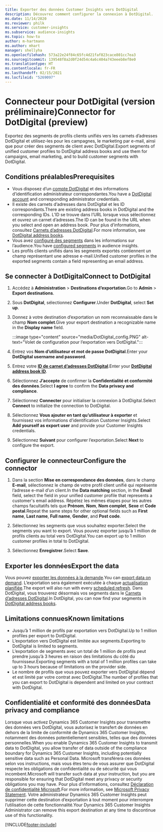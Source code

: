 ```yaml
---
title: Exporter des données Customer Insights vers DotDigital
description: Découvrez comment configurer la connexion à DotDigital.
ms.date: 11/14/2020
ms.reviewer: philk
ms.service: customer-insights
ms.subservice: audience-insights
ms.topic: how-to
author: m-hartmann
ms.author: mhart
manager: shellyha
ms.openlocfilehash: 573a22e24f84c65fc4d21faf823cace801cc7ea3
ms.sourcegitcommit: 139548f8a2d0f24d54c4a6c404a743eeeb8ef8e0
ms.translationtype: HT
ms.contentlocale: fr-FR
ms.lasthandoff: 02/15/2021
ms.locfileid: "5269097"
---
```

# <a name="connector-for-dotdigital-preview"></a><span data-ttu-id="48c48-103">Connecteur pour DotDigital (version préliminaire)</span><span class="sxs-lookup"><span data-stu-id="48c48-103">Connector for DotDigital (preview)</span></span>

<span data-ttu-id="48c48-104">Exportez des segments de profils clients unifiés vers les carnets d’adresses DotDigital et utilisez-les pour les campagnes, le marketing par e-mail, ainsi que pour créer des segments de client avec DotDigital.</span><span class="sxs-lookup"><span data-stu-id="48c48-104">Export segments of unified customer profiles to DotDigital address books and use them for campaigns, email marketing, and to build customer segments with DotDigital.</span></span> 

## <a name="prerequisites"></a><span data-ttu-id="48c48-105">Conditions préalables</span><span class="sxs-lookup"><span data-stu-id="48c48-105">Prerequisites</span></span>

-   <span data-ttu-id="48c48-106">Vous disposez d’un [compte DotDigital](https://dotdigital.com/) et des informations d’identification administrateur correspondantes.</span><span class="sxs-lookup"><span data-stu-id="48c48-106">You have a [DotDigital account](https://dotdigital.com/) and corresponding administrator credentials.</span></span>
-   <span data-ttu-id="48c48-107">Il existe des carnets d’adresses dans DotDigital et les ID correspondants.</span><span class="sxs-lookup"><span data-stu-id="48c48-107">There are existing address books in DotDigital and the corresponding IDs.</span></span> <span data-ttu-id="48c48-108">L’ID se trouve dans l’URL lorsque vous sélectionnez et ouvrez un carnet d’adresses.</span><span class="sxs-lookup"><span data-stu-id="48c48-108">The ID can be found in the URL when you select and open an address book.</span></span> <span data-ttu-id="48c48-109">Pour plus d’informations, consultez [Carnets d’adresses DotDigital](https://support.dotdigital.com/hc/articles/212211968-Creating-an-address-book).</span><span class="sxs-lookup"><span data-stu-id="48c48-109">For more information, see [DotDigital address books](https://support.dotdigital.com/hc/articles/212211968-Creating-an-address-book).</span></span>
-   <span data-ttu-id="48c48-110">Vous avez [configuré des segments](segments.md) dans les informations sur l’audience.</span><span class="sxs-lookup"><span data-stu-id="48c48-110">You have [configured segments](segments.md) in audience insights.</span></span>
-   <span data-ttu-id="48c48-111">Les profils clients unifiés dans les segments exportés contiennent un champ représentant une adresse e-mail.</span><span class="sxs-lookup"><span data-stu-id="48c48-111">Unified customer profiles in the exported segments contain a field representing an email address.</span></span>

## <a name="connect-to-dotdigital"></a><span data-ttu-id="48c48-112">Se connecter à DotDigital</span><span class="sxs-lookup"><span data-stu-id="48c48-112">Connect to DotDigital</span></span>

1. <span data-ttu-id="48c48-113">Accédez à **Administration** > **Destinations d’exportation**.</span><span class="sxs-lookup"><span data-stu-id="48c48-113">Go to **Admin** > **Export destinations**.</span></span>

1. <span data-ttu-id="48c48-114">Sous **DotDigital**, sélectionnez **Configurer**.</span><span class="sxs-lookup"><span data-stu-id="48c48-114">Under **DotDigital**, select **Set up**.</span></span>

1. <span data-ttu-id="48c48-115">Donnez à votre destination d’exportation un nom reconnaissable dans le champ **Nom complet**.</span><span class="sxs-lookup"><span data-stu-id="48c48-115">Give your export destination a recognizable name in the **Display name** field.</span></span>

   :::image type="content" source="media/DotDigital_config.PNG" alt-text="Volet de configuration pour l’exportation vers DotDigital.":::

1. <span data-ttu-id="48c48-117">Entrez vos **Nom d’utilisateur et mot de passe DotDigital**.</span><span class="sxs-lookup"><span data-stu-id="48c48-117">Enter your **DotDigital username and password**.</span></span>

1. <span data-ttu-id="48c48-118">Entrez votre **[ID de carnet d’adresses DotDigital](https://support.dotdigital.com/hc/articles/212211968-Creating-an-address-book)**.</span><span class="sxs-lookup"><span data-stu-id="48c48-118">Enter your **[DotDigital address book ID](https://support.dotdigital.com/hc/articles/212211968-Creating-an-address-book)**.</span></span>

1. <span data-ttu-id="48c48-119">Sélectionnez **J’accepte** de confirmer la **Confidentialité et conformité des données**.</span><span class="sxs-lookup"><span data-stu-id="48c48-119">Select **I agree** to confirm the **Data privacy and compliance**.</span></span>

1. <span data-ttu-id="48c48-120">Sélectionnez **Connecter** pour initialiser la connexion à DotDigital.</span><span class="sxs-lookup"><span data-stu-id="48c48-120">Select **Connect** to initialize the connection to DotDigital.</span></span>

1. <span data-ttu-id="48c48-121">Sélectionnez **Vous ajouter en tant qu’utilisateur à exporter** et fournissez vos informations d’identification Customer Insights.</span><span class="sxs-lookup"><span data-stu-id="48c48-121">Select **Add yourself as export user** and provide your Customer Insights credentials.</span></span>

1. <span data-ttu-id="48c48-122">Sélectionnez **Suivant** pour configurer l’exportation.</span><span class="sxs-lookup"><span data-stu-id="48c48-122">Select **Next** to configure the export.</span></span>

## <a name="configure-the-connector"></a><span data-ttu-id="48c48-123">Configurer le connecteur</span><span class="sxs-lookup"><span data-stu-id="48c48-123">Configure the connector</span></span>

1. <span data-ttu-id="48c48-124">Dans la section **Mise en correspondance des données**, dans le champ **E-mail**, sélectionnez le champ de votre profil client unifié qui représente l’adresse e-mail d’un client.</span><span class="sxs-lookup"><span data-stu-id="48c48-124">In the **Data matching** section, in the **Email** field, select the field in your unified customer profile that represents a customer's email address.</span></span> <span data-ttu-id="48c48-125">Répétez les mêmes étapes pour les autres champs facultatifs tels que **Prénom**, **Nom**, **Nom complet**, **Sexe** et **Code postal**.</span><span class="sxs-lookup"><span data-stu-id="48c48-125">Repeat the same steps for other optional fields such as **First name**, **Last name**, **Full name**, **Gender**, and **Post code**.</span></span>

1. <span data-ttu-id="48c48-126">Sélectionnez les segments que vous souhaitez exporter.</span><span class="sxs-lookup"><span data-stu-id="48c48-126">Select the segments you want to export.</span></span> <span data-ttu-id="48c48-127">Vous pouvez exporter jusqu’à 1 million de profils clients au total vers DotDigital.</span><span class="sxs-lookup"><span data-stu-id="48c48-127">You can export up to 1 million customer profiles in total to DotDigital.</span></span>

1. <span data-ttu-id="48c48-128">Sélectionnez **Enregistrer**.</span><span class="sxs-lookup"><span data-stu-id="48c48-128">Select **Save**.</span></span>

## <a name="export-the-data"></a><span data-ttu-id="48c48-129">Exporter les données</span><span class="sxs-lookup"><span data-stu-id="48c48-129">Export the data</span></span>

<span data-ttu-id="48c48-130">Vous pouvez [exporter les données à la demande](export-destinations.md).</span><span class="sxs-lookup"><span data-stu-id="48c48-130">You can [export data on demand](export-destinations.md).</span></span> <span data-ttu-id="48c48-131">L’exportation sera également exécutée à chaque [actualisation planifiée](system.md#schedule-tab).</span><span class="sxs-lookup"><span data-stu-id="48c48-131">The export will also run with every [scheduled refresh](system.md#schedule-tab).</span></span> <span data-ttu-id="48c48-132">Dans DotDigital, vous trouverez désormais vos segments dans le [Carnets d’adresses DotDigital](https://support.dotdigital.com/hc/articles/212211968-Creating-an-address-book).</span><span class="sxs-lookup"><span data-stu-id="48c48-132">In DotDigital, you can now find your segments in [DotDigital address books](https://support.dotdigital.com/hc/articles/212211968-Creating-an-address-book).</span></span>

## <a name="known-limitations"></a><span data-ttu-id="48c48-133">Limitations connues</span><span class="sxs-lookup"><span data-stu-id="48c48-133">Known limitations</span></span>

- <span data-ttu-id="48c48-134">Jusqu’à 1 million de profils par exportation vers DotDigital.</span><span class="sxs-lookup"><span data-stu-id="48c48-134">Up to 1 million profiles per export to DotDigital.</span></span>
- <span data-ttu-id="48c48-135">L’exportation vers DotDigital est limitée aux segments.</span><span class="sxs-lookup"><span data-stu-id="48c48-135">Exporting to DotDigital is limited to segments.</span></span>
- <span data-ttu-id="48c48-136">L’exportation de segments avec un total de 1 million de profils peut prendre jusqu’à 3 heures en raison des limitations du côté du fournisseur.</span><span class="sxs-lookup"><span data-stu-id="48c48-136">Exporting segments with a total of 1 million profiles can take up to 3 hours because of limitations on the provider side.</span></span> 
- <span data-ttu-id="48c48-137">Le nombre de profils que vous pouvez exporter vers DotDigital dépend et est limité par votre contrat avec DotDigital.</span><span class="sxs-lookup"><span data-stu-id="48c48-137">The number of profiles that you can export to DotDigital is dependent and limited on your contract with DotDigital.</span></span>

## <a name="data-privacy-and-compliance"></a><span data-ttu-id="48c48-138">Confidentialité et conformité des données</span><span class="sxs-lookup"><span data-stu-id="48c48-138">Data privacy and compliance</span></span>

<span data-ttu-id="48c48-139">Lorsque vous activez Dynamics 365 Customer Insights pour transmettre des données vers DotDigital, vous autorisez le transfert de données en dehors de la limite de conformité de Dynamics 365 Customer Insights, notamment des données potentiellement sensibles, telles que des données personnelles.</span><span class="sxs-lookup"><span data-stu-id="48c48-139">When you enable Dynamics 365 Customer Insights to transmit data to DotDigital, you allow transfer of data outside of the compliance boundary for Dynamics 365 Customer Insights, including potentially sensitive data such as Personal Data.</span></span> <span data-ttu-id="48c48-140">Microsoft transférera ces données selon vos instructions, mais vous êtes tenu de vous assurer que DotDigital respecte les obligations de confidentialité ou de sécurité qui vous incombent.</span><span class="sxs-lookup"><span data-stu-id="48c48-140">Microsoft will transfer such data at your instruction, but you are responsible for ensuring that DotDigital meet any privacy or security obligations you may have.</span></span> <span data-ttu-id="48c48-141">Pour plus d’informations, consultez [Déclaration de confidentialité Microsoft](https://go.microsoft.com/fwlink/?linkid=396732).</span><span class="sxs-lookup"><span data-stu-id="48c48-141">For more information, see [Microsoft Privacy Statement](https://go.microsoft.com/fwlink/?linkid=396732).</span></span>
<span data-ttu-id="48c48-142">Votre administrateur Dynamics 365 Customer Insights peut supprimer cette destination d’exportation à tout moment pour interrompre l’utilisation de cette fonctionnalité.</span><span class="sxs-lookup"><span data-stu-id="48c48-142">Your Dynamics 365 Customer Insights Administrator can remove this export destination at any time to discontinue use of this functionality.</span></span>


[!INCLUDE[footer-include](../includes/footer-banner.md)]